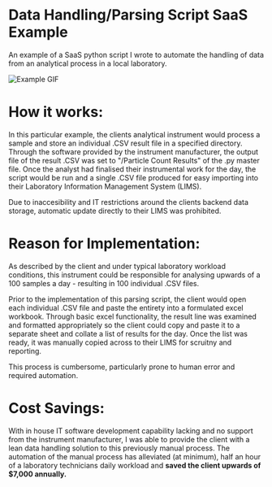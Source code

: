 # Data Handling/Parsing Script SaaS Example

An example of a SaaS python script I wrote to automate the handling of data from an analytical process in a local laboratory.

![Example GIF](https://github.com/Pyr1te/SaaS-Example-Parsing-Script/blob/main/Example.gif?raw=true)

# How it works:

In this particular example, the clients analytical instrument would process a sample and store an individual .CSV result file in a specified directory. Through the software provided by the instrument manufacturer, the output file of the result .CSV was set to "/Particle Count Results" of the .py master file. Once the analyst had finalised their instrumental work for the day, the script would be run and a single .CSV file produced for easy importing into their Laboratory Information Management System (LIMS).

Due to inaccesibility and IT restrictions around the clients backend data storage, automatic update directly to their LIMS was prohibited.

# Reason for Implementation:

As described by the client and under typical laboratory workload conditions, this instrument could be responsible for analysing upwards of a 100 samples a day - resulting in 100 individual .CSV files.

Prior to the implementation of this parsing script, the client would open each individual .CSV file and paste the entirety into a formulated excel workbook. Through basic excel functionality, the result line was examined and formatted appropriately so the client could copy and paste it to a separate sheet and collate a list of results for the day. Once the list was ready, it was manually copied across to their LIMS for scruitny and reporting.

This process is cumbersome, particularly prone to human error and required automation.

# Cost Savings:

With in house IT software development capability lacking and no support from the instrument manufacturer, I was able to provide the client with a lean data handling solution to this previously manual process. The automation of the manual process has alleviated (at minimum), half an hour of a laboratory technicians daily workload and <strong>saved the client upwards of $7,000 annually. </strong>
